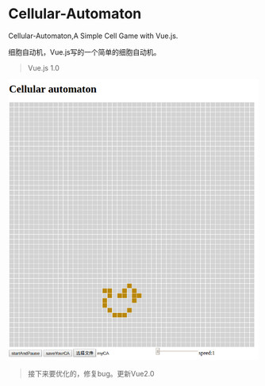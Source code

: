 # Cellular-Automaton
Cellular-Automaton,A Simple Cell Game with Vue.js.

细胞自动机，Vue.js写的一个简单的细胞自动机。

> Vue.js 1.0

![示例动画](1.gif)

> 接下来要优化的，修复bug。更新Vue2.0